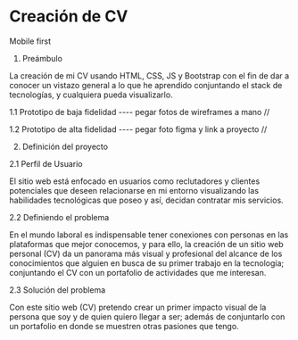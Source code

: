 <h1>Creación de CV</h1>

Mobile first

1. Preámbulo

La creación de mi CV usando HTML, CSS, JS y Bootstrap con el fin de dar a conocer un vistazo general a lo que he aprendido conjuntando el stack de tecnologías, y cualquiera pueda visualizarlo.

1.1 Prototipo de baja fidelidad
---- pegar fotos de wireframes a mano //

1.2 Prototipo de alta fidelidad
---- pegar foto figma y link a proyecto // 

2. Definición del proyecto

2.1 Perfil de Usuario

El sitio web está enfocado en usuarios como reclutadores y clientes potenciales que deseen relacionarse en mi entorno visualizando las habilidades tecnológicas que poseo y así, decidan contratar mis servicios.

2.2 Definiendo el problema

En el mundo laboral es indispensable tener conexiones con personas en las plataformas que mejor conocemos, y para ello, la creación de un sitio web personal (CV) da un panorama más visual y profesional del alcance de los conocimientos que alguien en busca de su primer trabajo en la tecnología; conjuntando el CV con un portafolio de actividades que me interesan.

2.3 Solución del problema

Con este sitio web (CV) pretendo crear un primer impacto visual de la persona que soy y de quien quiero llegar a ser; además de conjuntarlo con un portafolio en donde se muestren otras pasiones que tengo.


